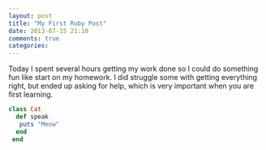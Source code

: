 ```yaml
---
layout: post
title: "My First Ruby Post"
date: 2013-07-15 21:10
comments: true
categories: 
---
```

Today I spent several hours getting my work done
so I could do something fun like start on my homework.
I did struggle some with getting everything right,
but ended up asking for help, which is very important
when you are first learning.

```ruby Cat class
class Cat
  def speak
   puts "Meow"
  end
 end
```
